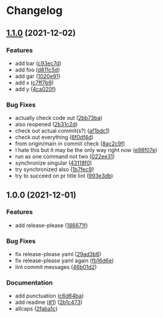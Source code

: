 # Changelog

## [1.1.0](https://www.github.com/wraithgar/conventional-test/compare/v1.0.0...v1.1.0) (2021-12-02)


### Features

* add bar ([c93ec7d](https://www.github.com/wraithgar/conventional-test/commit/c93ec7d744dc49aba7678700dc79a00be62be1c5))
* add foo ([d811c5d](https://www.github.com/wraithgar/conventional-test/commit/d811c5d8535ce6da13105651574bfc2e983cf929))
* add gar ([1020e91](https://www.github.com/wraithgar/conventional-test/commit/1020e91a4e80acd472afa050283bfdef08c2dd06))
* add x ([c7ff7b9](https://www.github.com/wraithgar/conventional-test/commit/c7ff7b9f312594fe60bdbbb4e325b2798f77c387))
* add y ([4ca020f](https://www.github.com/wraithgar/conventional-test/commit/4ca020f86f20047532095f757c0b0c384c1a3252))


### Bug Fixes

* actually check code out ([2bb73ba](https://www.github.com/wraithgar/conventional-test/commit/2bb73ba2ef530af250ff98e524b9da65f9cbb87c))
* also reopened ([2b31c2d](https://www.github.com/wraithgar/conventional-test/commit/2b31c2d7d4347ffe54a1a33ee6ec9d1daccd37da))
* check out actual commit(s?) ([af1bdc1](https://www.github.com/wraithgar/conventional-test/commit/af1bdc1a71adfb125dc57586837ac75a2d1eebdd))
* check out everything ([6f0df4d](https://www.github.com/wraithgar/conventional-test/commit/6f0df4df2591c48387223f5a547e1a2faaa21e1c))
* from origin/main in commit check ([8ac2c9f](https://www.github.com/wraithgar/conventional-test/commit/8ac2c9ffb05b2d33d37bdc69a9c1b14f4cb787fc))
* I hate this but it may be the only way right now ([e98f07e](https://www.github.com/wraithgar/conventional-test/commit/e98f07e505d79095cc1a0dca922b9ffe5bf9d91a))
* run as one command not two ([022ee31](https://www.github.com/wraithgar/conventional-test/commit/022ee31411278883fef4b6d9d858b43ea26acbd1))
* synchronize singular ([43118f0](https://www.github.com/wraithgar/conventional-test/commit/43118f0670e2e843c19b6f786349e53fad1368da))
* try synchronized also ([1b7fec9](https://www.github.com/wraithgar/conventional-test/commit/1b7fec906ac61a17d0b0b5699a2e54529fc29624))
* try to succeed on pr title lint ([993e3db](https://www.github.com/wraithgar/conventional-test/commit/993e3db11a36ca1e715d4cf89089ded6fe6ed0b9))

## 1.0.0 (2021-12-01)


### Features

* add release-please ([186671f](https://www.github.com/wraithgar/conventional-test/commit/186671f5ac07c91e6baab9218d705a2611979482))


### Bug Fixes

* fix release-please yaml ([29ad3b6](https://www.github.com/wraithgar/conventional-test/commit/29ad3b6de4876620ea64b984787c5b6326d6d043))
* fix release-please yaml again ([fb16d6e](https://www.github.com/wraithgar/conventional-test/commit/fb16d6ebd581be3be414f430f7b425dc1efb0f00))
* lint commit messages ([46b01d2](https://www.github.com/wraithgar/conventional-test/commit/46b01d2124a7ccf68bec5d691213c50e10b4831f))


### Documentation

* add punctuation ([c6d64ba](https://www.github.com/wraithgar/conventional-test/commit/c6d64ba19d908933097a53f710d4ec39bf6f347f))
* add readme ([#1](https://www.github.com/wraithgar/conventional-test/issues/1)) ([2b1c473](https://www.github.com/wraithgar/conventional-test/commit/2b1c4731e5870da0528bfcc94027552adeb6672a))
* allcaps ([2faba1c](https://www.github.com/wraithgar/conventional-test/commit/2faba1cbf7a6715fc3c36de39d926f8a60808e0d))
